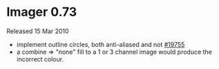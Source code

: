 # Imager 0.73

Released 15 Mar 2010

- implement outline circles, both anti-aliased and not [#19755](https://github.com/tonycoz/imager/issues/19755) 
- a combine => "none" fill to a 1 or 3 channel image would produce the incorrect colour.